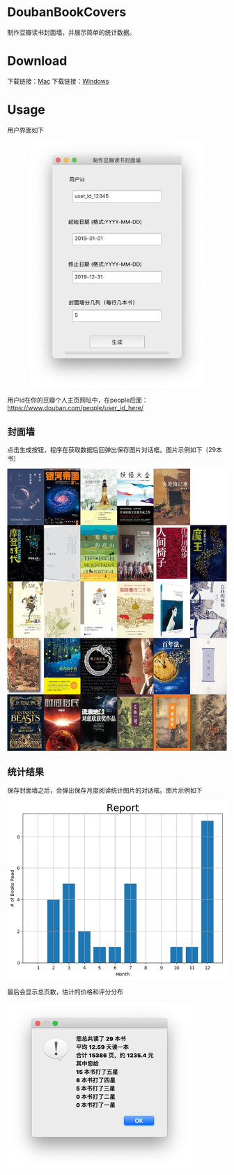# DoubanBookCovers

制作豆瓣读书封面墙，并展示简单的统计数据。

# Download

下载链接：[Mac](https://github.com/astroboylrx/DoubanBookCovers/releases/download/v1.2/DoubanBookCovers-Mac.app.zip)
下载链接：[Windows](https://github.com/astroboylrx/DoubanBookCovers/releases/download/v1.2/DoubanBookCovers-Windows.zip)


# Usage

用户界面如下

<center><img src="./pics/UI.png" width="400"></center>

用户id在你的豆瓣个人主页网址中，在people后面：https://www.douban.com/people/user_id_here/

## 封面墙

点击生成按钮，程序在获取数据后回弹出保存图片对话框。图片示例如下（29本书）

![bs](./pics/bookcovers.jpg "bs")

## 统计结果

保存封面墙之后，会弹出保存月度阅读统计图片的对话框。图片示例如下

![bs](./pics/monthlyreport.jpg "bs")

最后会显示总页数，估计的价格和评分分布

![bs](./pics/stats.png "bs")

